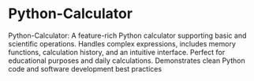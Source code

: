 # Python-Calculator
Python-Calculator: A feature-rich Python calculator supporting basic and scientific operations. Handles complex expressions, includes memory functions, calculation history, and an intuitive interface. Perfect for educational purposes and daily calculations. Demonstrates clean Python code and software development best practices
